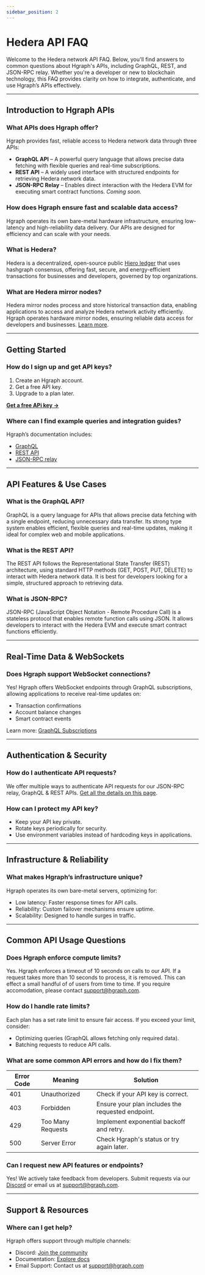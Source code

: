 ```yaml
---
sidebar_position: 2
---
```


# Hedera API FAQ

Welcome to the Hedera network API FAQ. Below, you'll find answers to common questions about Hgraph's APIs, including GraphQL, REST, and JSON-RPC relay. Whether you're a developer or new to blockchain technology, this FAQ provides clarity on how to integrate, authenticate, and use Hgraph’s APIs effectively.

---

## Introduction to Hgraph APIs

### What APIs does Hgraph offer?
Hgraph provides fast, reliable access to Hedera network data through three APIs:
- **GraphQL API** – A powerful query language that allows precise data fetching with flexible queries and real-time subscriptions.
- **REST API** – A widely used interface with structured endpoints for retrieving Hedera network data.
- **JSON-RPC Relay** – Enables direct interaction with the Hedera EVM for executing smart contract functions. *Coming soon.*

### How does Hgraph ensure fast and scalable data access?
Hgraph operates its own bare-metal hardware infrastructure, ensuring low-latency and high-reliability data delivery. Our APIs are designed for efficiency and can scale with your needs.

### What is Hedera?
Hedera is a decentralized, open-source public [Hiero ledger](https://github.com/hiero-ledger) that uses hashgraph consensus, offering fast, secure, and energy-efficient transactions for businesses and developers, governed by top organizations.

### What are Hedera mirror nodes?
Hedera mirror nodes process and store historical transaction data, enabling applications to access and analyze Hedera network activity efficiently. Hgraph operates hardware mirror nodes, ensuring reliable data access for developers and businesses. [Learn more](https://www.hgraph.com/blog/hedera-mirror-node).

---

## Getting Started

### How do I sign up and get API keys?
1. Create an Hgraph account.
2. Get a free API key.
3. Upgrade to a plan later.

**[Get a free APi key →](https://dashboard.hgraph.com)**

### Where can I find example queries and integration guides?
Hgraph’s documentation includes:
- [GraphQL](/category/graphql-api)
- [REST API](/category/rest-api)
- [JSON-RPC relay](/category/json-rpc)

---

## API Features & Use Cases

### What is the GraphQL API?
GraphQL is a query language for APIs that allows precise data fetching with a single endpoint, reducing unnecessary data transfer. Its strong type system enables efficient, flexible queries and real-time updates, making it ideal for complex web and mobile applications.

### What is the REST API?
The REST API follows the Representational State Transfer (REST) architecture, using standard HTTP methods (GET, POST, PUT, DELETE) to interact with Hedera network data. It is best for developers looking for a simple, structured approach to retrieving data.

### What is JSON-RPC?
JSON-RPC (JavaScript Object Notation - Remote Procedure Call) is a stateless protocol that enables remote function calls using JSON. It allows developers to interact with the Hedera EVM and execute smart contract functions efficiently.

---

## Real-Time Data & WebSockets

### Does Hgraph support WebSocket connections?
Yes! Hgraph offers WebSocket endpoints through GraphQL subscriptions, allowing applications to receive real-time updates on:
- Transaction confirmations
- Account balance changes
- Smart contract events

Learn more: [GraphQL Subscriptions](/graphql-api/subscriptions)

---

## Authentication & Security

### How do I authenticate API requests?
We offer multiple ways to authenticate API requests for our JSON-RPC relay, GraphQL & REST APIs. [Get all the details on this page](/hgraph-sdk/endpoints-authorization).

### How can I protect my API key?
- Keep your API key private.
- Rotate keys periodically for security.
- Use environment variables instead of hardcoding keys in applications.

---

## Infrastructure & Reliability

### What makes Hgraph’s infrastructure unique?
Hgraph operates its own bare-metal servers, optimizing for:
- Low latency: Faster response times for API calls.
- Reliability: Custom failover mechanisms ensure uptime.
- Scalability: Designed to handle surges in traffic.

---

## Common API Usage Questions

### Does Hgraph enforce compute limits?
Yes. Hgraph enforces a timeout of 10 seconds on calls to our API. If a request takes more than 10 seconds to process, it is removed. This can effect a small handful of of users from time to time. If you require accomodation, please contact support@hgraph.com.

### How do I handle rate limits?
Each plan has a set rate limit to ensure fair access. If you exceed your limit, consider:
- Optimizing queries (GraphQL allows fetching only required data).
- Batching requests to reduce API calls.

### What are some common API errors and how do I fix them?
| Error Code | Meaning | Solution |
|------------|---------|-----------|
| 401 | Unauthorized | Check if your API key is correct. |
| 403 | Forbidden | Ensure your plan includes the requested endpoint. |
| 429 | Too Many Requests | Implement exponential backoff and retry. |
| 500 | Server Error | Check Hgraph's status or try again later. |

### Can I request new API features or endpoints?
Yes! We actively take feedback from developers. Submit requests via our [Discord](https://discord.gg/dwxpRHHVWX) or email us at support@hgraph.com.

---

## Support & Resources

### Where can I get help?
Hgraph offers support through multiple channels:
- Discord: [Join the community](https://discord.gg/dwxpRHHVWX)
- Documentation: [Explore docs](https://docs.hgraph.com/)
- Email Support: Contact us at support@hgraph.com